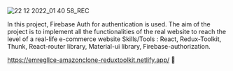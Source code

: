 ![22 12 2022_01 40 58_REC](https://user-images.githubusercontent.com/93918344/209017316-2f4fb0f0-5213-47bd-a4d3-5eb241ac5ed9.gif)

In this project, Firebase Auth for authentication is used. The aim of the project is to implement all the functionalities of the real website to reach the level of a real-life e-commerce website 
Skills/Tools : React, Redux-Toolkit, Thunk,  React-router library, Material-ui library, Firebase-authorization.

https://emregllce-amazonclone-reduxtoolkit.netlify.app/ 
🏻
